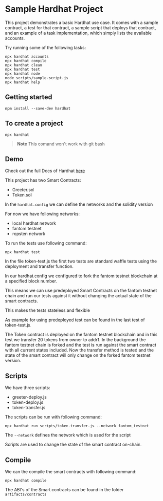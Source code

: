 # Sample Hardhat Project

This project demonstrates a basic Hardhat use case. It comes with a sample contract, a test for that contract, a sample script that deploys that contract, and an example of a task implementation, which simply lists the available accounts.

Try running some of the following tasks:

```shell
npx hardhat accounts
npx hardhat compile
npx hardhat clean
npx hardhat test
npx hardhat node
node scripts/sample-script.js
npx hardhat help
```

## Getting started

```
npm install --save-dev hardhat
```

## To create a project

```
npx hardhat
```


>**Note**
This comand won't work with git bash


## Demo
Check out the full Docs of Hardhat [here](https://hardhat.org/getting-started/)

This project has two Smart Contracts:
* Greeter.sol
* Token.sol

In the `hardhat.config` we can define the networks and the solidity version

For now we have following networks:
* local hardhat network
* fantom testnet
* ropsten network

To run the tests use following command:

```
npx hardhat test
```

In the file token-test.js the first two tests are standard waffle tests using the deployment and transfer function.

In our hardhat.config we configured to fork the fantom testnet blockchain at a specified block number.

This means we can use predeployed Smart Contracts on the fantom testnet chain and run our tests against it without changing the actual state of the smart contracts.

This makes the tests stateless and flexible

As example for using predeployed test can be found in the last test of token-test.js.

The Token contract is deployed on the fantom testnet blockchain and in this test we transfer 20 tokens from owner to addr1. 
In the background the fantom testnet chain is forked and the test is run against the smart contract with all current states included. Now the transfer method is tested and the state of the smart contract will only change on the forked fantom testnet version.

## Scripts
We have three scripts:
* greeter-deploy.js
* token-deploy.js
* token-transfer.js

The scripts can be run with following command:
```
npx hardhat run scripts/token-transfer.js --network fantom_testnet
```

The `--network` defines the network which is used for the script

Scripts are used to change the state of the smart contract on-chain.
## Compile
We can the compile the smart contracts with following command:

```
npx hardhat compile
```
The ABI's of the Smart contracts can be found in the folder `artifacts/contracts`